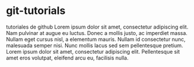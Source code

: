 # git-tutorials
tutoriales de github
Lorem ipsum dolor sit amet, consectetur adipiscing elit. Nam pulvinar at augue eu luctus. Donec a mollis justo, ac imperdiet massa. Nullam eget cursus nisl, a elementum mauris. Nullam id consectetur nunc, malesuada semper nisi. Nunc mollis lacus sed sem pellentesque pretium. Lorem ipsum dolor sit amet, consectetur adipiscing elit. Pellentesque sit amet eros volutpat, eleifend arcu eu, facilisis nulla.
